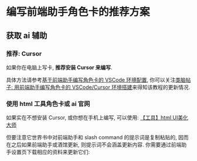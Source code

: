 # 编写前端助手角色卡的推荐方案

## 获取 ai 辅助

### 推荐: Cursor

如果你在电脑上写卡, **推荐安装 Cursor 来编写**.

具体方法请参考[基于前端助手编写角色卡的 VSCode 环境配置](https://sillytavern-stage-girls-dog.readthedocs.io/tool_and_experience/js_slash_runner/index.html), 你可以关注[类脑帖子: 用前端助手编写角色卡的 VSCode/Cursor 环境搭建](https://discord.com/channels/1134557553011998840/1320081111451439166)来得知该教程的更新情况.

### 使用 html 工具角色卡或 ai 官网

如果实在不想安装 Cursor, 或你想在手机上编写, 可以使用: [【工具】html UI美化大师](https://discord.com/channels/1134557553011998840/1279910607348564079)

但要注意它世界书中对前端助手和 slash command 的提示词是复制粘贴的, 因而在之后如果前端助手或酒馆更新, 则提示词不会涵盖更新内容. 你需要通过前端助手设置页下载相应的资料来更新它们:

```{figure} 获取资料.png
```
